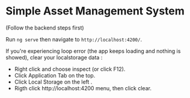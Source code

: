 # Simple Asset Management System
(Follow the backend steps first)

Run `ng serve` then navigate to `http://localhost:4200/`.

If you're experiencing loop error (the app keeps loading and nothing is showed), clear your localstorage data :
  - Right click and choose inspect (or click F12).
  - Click Application Tab on the top.
  - Click Local Storage on the left .
  - Rigth click http://localhost:4200 menu, then click clear.
